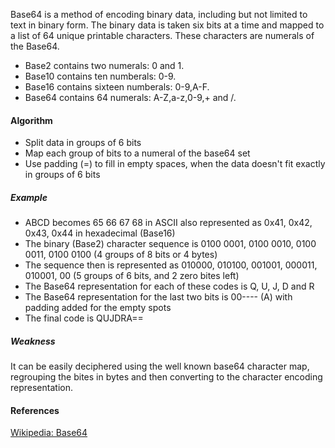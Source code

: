 
Base64 is a method of encoding binary data, including but not limited to text in binary form.
The binary data is taken six bits at a time and mapped to a list of 64 unique printable characters.
These characters are numerals of the Base64.

- Base2 contains two numerals: 0 and 1.
- Base10 contains ten numberals: 0-9.
- Base16 contains sixteen numberals: 0-9,A-F.
- Base64 contains 64 numerals: A-Z,a-z,0-9,+ and /.

#### Algorithm
- Split data in groups of 6 bits
- Map each group of bits to a numeral of the base64 set
- Use padding (=) to fill in empty spaces, when the data doesn't fit exactly in groups of 6 bits

##### Example
- ABCD becomes 65 66 67 68 in ASCII also represented as 0x41, 0x42, 0x43, 0x44 in hexadecimal (Base16)
- The binary (Base2) character sequence is 0100 0001, 0100 0010, 0100 0011, 0100 0100 (4 groups of 8 bits or 4 bytes)
- The sequence then is represented as 010000, 010100, 001001, 000011, 010001, 00 (5 groups of 6 bits, and 2 zero bites left)
- The Base64 representation for each of these codes is Q, U, J, D and R
- The Base64 representation for the last two bits is 00---- (A) with padding added for the empty spots
- The final code is QUJDRA==

##### Weakness
It can be easily deciphered using the well known base64 character map, regrouping the bites in bytes and then converting to the character encoding representation.

#### References

[Wikipedia: Base64](https://en.wikipedia.org/wiki/Base64)
